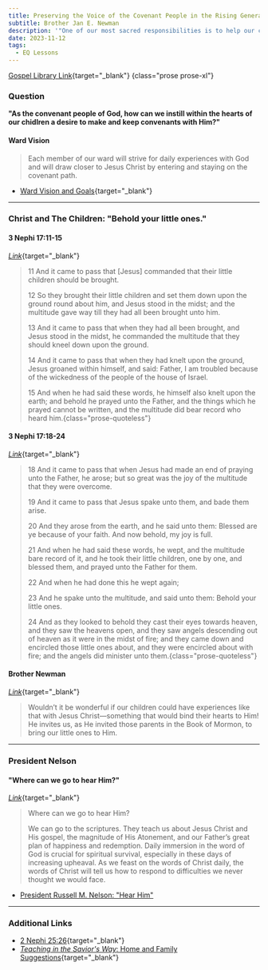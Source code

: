```yaml
---
title: Preserving the Voice of the Covenant People in the Rising Generation
subtitle: Brother Jan E. Newman
description: '"One of our most sacred responsibilities is to help our children come to know deeply and specifically that Jesus is the Christ, the Son of the living God, their personal Savior and Redeemer."'
date: 2023-11-12
tags:
  - EQ Lessons
---
```


[Gospel Library Link](https://www.churchofjesuschrist.org/study/general-conference/2023/10/23newman?lang=eng){target="_blank"}
{class="prose prose-xl"}

### Question
**"As the convenant people of God, how can we instill within the hearts of our chidlren a desire to make and keep convenants with Him?"**

#### Ward Vision
>Each member of our ward will strive for daily experiences with God and will draw closer to Jesus Christ by entering and staying on the covenant path.

- [Ward Vision and Goals](https://docs.google.com/presentation/d/1a_CLkFzcTx1ItxiQ0XUXXUpZnBzvIHZl5vhSb1Q5EMw/edit?usp=sharing){target="_blank"}

---

### Christ and The Children: "Behold your little ones."
#### 3 Nephi 17:11-15
[_Link_](https://www.churchofjesuschrist.org/study/scriptures/bofm/3-ne/17?lang=eng&id=p11-p15#p11){target="_blank"}
>11 And it came to pass that [Jesus] commanded that their little children should be brought.
>
>12 So they brought their little children and set them down upon the ground round about him, and Jesus stood in the midst; and the multitude gave way till they had all been brought unto him.
>
>13 And it came to pass that when they had all been brought, and Jesus stood in the midst, he commanded the multitude that they should kneel down upon the ground.
>
>14 And it came to pass that when they had knelt upon the ground, Jesus groaned within himself, and said: Father, I am troubled because of the wickedness of the people of the house of Israel.
>
>15 And when he had said these words, he himself also knelt upon the earth; and behold he prayed unto the Father, and the things which he prayed cannot be written, and the multitude did bear record who heard him.{class="prose-quoteless"}

#### 3 Nephi 17:18-24
[_Link_](https://www.churchofjesuschrist.org/study/scriptures/bofm/3-ne/17?lang=eng&id=p18-p24#p18){target="_blank"}
>18 And it came to pass that when Jesus had made an end of praying unto the Father, he arose; but so great was the joy of the multitude that they were overcome.
>
>19 And it came to pass that Jesus spake unto them, and bade them arise.
>
>20 And they arose from the earth, and he said unto them: Blessed are ye because of your faith. And now behold, my joy is full.
>
>21 And when he had said these words, he wept, and the multitude bare record of it, and he took their little children, one by one, and blessed them, and prayed unto the Father for them.
>
>22 And when he had done this he wept again;
>
>23 And he spake unto the multitude, and said unto them: Behold your little ones.
>
>24 And as they looked to behold they cast their eyes towards heaven, and they saw the heavens open, and they saw angels descending out of heaven as it were in the midst of fire; and they came down and encircled those little ones about, and they were encircled about with fire; and the angels did minister unto them.{class="prose-quoteless"}

#### Brother Newman
[_Link_](https://www.churchofjesuschrist.org/study/general-conference/2023/10/23newman?lang=eng&id=p5#p5){target="_blank"}
>Wouldn’t it be wonderful if our children could have experiences like that with Jesus Christ—something that would bind their hearts to Him! He invites us, as He invited those parents in the Book of Mormon, to bring our little ones to Him.

--- 


### President Nelson
#### "Where can we go to hear Him?"
[_Link_](https://www.churchofjesuschrist.org/study/general-conference/2020/04/45nelson?lang=eng&id=p23-p24#p23){target="_blank"}
>Where can we go to hear Him?
>
>We can go to the scriptures. They teach us about Jesus Christ and His gospel, the magnitude of His Atonement, and our Father’s great plan of happiness and redemption. Daily immersion in the word of God is crucial for spiritual survival, especially in these days of increasing upheaval. As we feast on the words of Christ daily, the words of Christ will tell us how to respond to difficulties we never thought we would face.

- [President Russell M. Nelson: "Hear Him"](https://www.churchofjesuschrist.org/study/general-conference/2020/04/45nelson?lang=eng)

--- 

### Additional Links

- [2 Nephi 25:26](https://www.churchofjesuschrist.org/study/scriptures/bofm/2-ne/25?lang=eng&id=p26#p26){target="_blank"}
- [_Teaching in the Savior's Way_: Home and Family Suggestions](https://www.churchofjesuschrist.org/study/manual/teaching-in-the-saviors-way-2022/12-part-3/13-suggestions-for-a-variety-of-teaching?lang=eng#title2){target="_blank"}